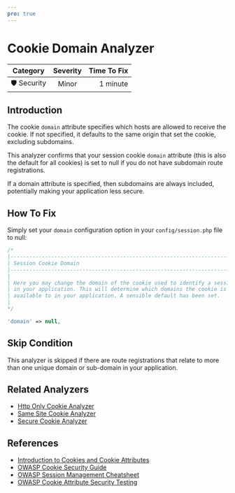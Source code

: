 ```yaml
---
pro: true
---
```


# Cookie Domain Analyzer <Badge text="PRO" type="tip"/>

| Category       | Severity   | Time To Fix  |
| -------------  |:----------:| ------------:|
| 🛡️ Security    | Minor      | 1 minute     |

## Introduction

The cookie `domain` attribute specifies which hosts are allowed to receive the cookie. If not specified, it defaults to the same origin that set the cookie, excluding subdomains.

This analyzer confirms that your session cookie `domain` attribute (this is also the default for all cookies) is set to null if you do not have subdomain route registrations.

If a domain attribute is specified, then subdomains are always included, potentially making your application less secure.

## How To Fix

Simply set your `domain` configuration option in your `config/session.php` file to null:

```php
/*
|--------------------------------------------------------------------------
| Session Cookie Domain
|--------------------------------------------------------------------------
|
| Here you may change the domain of the cookie used to identify a session
| in your application. This will determine which domains the cookie is
| available to in your application. A sensible default has been set.
|
*/

'domain' => null,
```

## Skip Condition

This analyzer is skipped if there are route registrations that relate to more than one unique domain or sub-domain in your application.

## Related Analyzers

- [Http Only Cookie Analyzer](http-only-cookie-analyzer.html)
- [Same Site Cookie Analyzer](same-site-cookie-analyzer.html)
- [Secure Cookie Analyzer](secure-cookie-analyzer.html)

## References

- [Introduction to Cookies and Cookie Attributes](https://developer.mozilla.org/en-US/docs/Web/HTTP/Cookies)
- [OWASP Cookie Security Guide](https://owasp.org/www-chapter-london/assets/slides/OWASPLondon20171130_Cookie_Security_Myths_Misconceptions_David_Johansson.pdf)
- [OWASP Session Management Cheatsheet](https://cheatsheetseries.owasp.org/cheatsheets/Session_Management_Cheat_Sheet.html)
- [OWASP Cookie Attribute Security Testing](https://owasp.org/www-project-web-security-testing-guide/latest/4-Web_Application_Security_Testing/06-Session_Management_Testing/02-Testing_for_Cookies_Attributes)